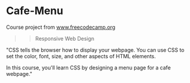 # Cafe-Menu
 Course project from www.freecodecamp.org

 >> Responsive Web Design 

 "CSS tells the browser how to display your webpage. You can use CSS to set the color, font, size, and other aspects of HTML elements.
 
 In this course, you'll learn CSS by designing a menu page for a cafe webpage."